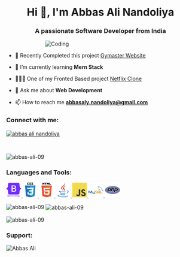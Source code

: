 

<h1 align="center">Hi 👋, I'm Abbas Ali Nandoliya</h1>
<h3 align="center">A passionate Software Developer from India</h3>


<img align="right" alt="Coding" width="400" src="https://camo.githubusercontent.com/2366b34bb903c09617990fb5fff4622f3e941349e846ddb7e73df872a9d21233/68747470733a2f2f63646e2e6472696262626c652e636f6d2f75736572732f3733303730332f73637265656e73686f74732f363538313234332f6176656e746f2e676966" /> <br>

- 🔭 Recently Completed this project [Gymaster Website](http://gymasters.000.pe/)

- 🌱 I’m currently learning **Mern Stack**

- 🧑🏻‍💻 One of my Fronted Based project [Netflix Clone](http://abbasali.000.pe/)

- 💬 Ask me about **Web Development**

- 📫 How to reach me **abbasaly.nandoliya@gmail.com**

<h3 align="left">Connect with me:</h3>
<p align="left">
<a href="https://linkedin.com/in/abbas ali nandoliya" target="blank"><img align="center" src="https://raw.githubusercontent.com/rahuldkjain/github-profile-readme-generator/master/src/images/icons/Social/linked-in-alt.svg" alt="abbas ali nandoliya" height="30" width="40" /></a>
</p><br>

<p align="left"> <img src="https://komarev.com/ghpvc/?username=abbas-ali-09&label=Profile%20views&color=0e75b6&style=flat" alt="abbas-ali-09" /> </p>


<h3 align="left">Languages and Tools:</h3>
<p align="left"> <a href="https://getbootstrap.com" target="_blank" rel="noreferrer"> <img src="https://raw.githubusercontent.com/devicons/devicon/master/icons/bootstrap/bootstrap-plain-wordmark.svg" alt="bootstrap" width="40" height="40"/> </a> <a href="https://www.w3schools.com/css/" target="_blank" rel="noreferrer"> <img src="https://raw.githubusercontent.com/devicons/devicon/master/icons/css3/css3-original-wordmark.svg" alt="css3" width="40" height="40"/> </a> <a href="https://www.w3.org/html/" target="_blank" rel="noreferrer"> <img src="https://raw.githubusercontent.com/devicons/devicon/master/icons/html5/html5-original-wordmark.svg" alt="html5" width="40" height="40"/> </a> <a href="https://www.java.com" target="_blank" rel="noreferrer"> <img src="https://raw.githubusercontent.com/devicons/devicon/master/icons/java/java-original.svg" alt="java" width="40" height="40"/> </a> <a href="https://developer.mozilla.org/en-US/docs/Web/JavaScript" target="_blank" rel="noreferrer"> <img src="https://raw.githubusercontent.com/devicons/devicon/master/icons/javascript/javascript-original.svg" alt="javascript" width="40" height="40"/> </a> <a href="https://www.mysql.com/" target="_blank" rel="noreferrer"> <img src="https://raw.githubusercontent.com/devicons/devicon/master/icons/mysql/mysql-original-wordmark.svg" alt="mysql" width="40" height="40"/> </a> <a href="https://www.php.net" target="_blank" rel="noreferrer"> <img src="https://raw.githubusercontent.com/devicons/devicon/master/icons/php/php-original.svg" alt="php" width="40" height="40"/> </a> </p>

<p><img align="left" src="https://github-readme-stats.vercel.app/api/top-langs?username=abbas-ali-09&show_icons=true&locale=en&layout=compact" alt="abbas-ali-09" /></p>

<p>&nbsp;<img align="center" src="https://github-readme-stats.vercel.app/api?username=abbas-ali-09&show_icons=true&locale=en" alt="abbas-ali-09" /></p>

<p><img align="center" src="https://github-readme-streak-stats.herokuapp.com/?user=abbas-ali-09&" alt="abbas-ali-09" /></p>


<h3 align="left">Support:</h3>
<p><a href="https://www.buymeacoffee.com/Abbas Ali"> <img align="left" src="https://cdn.buymeacoffee.com/buttons/v2/default-yellow.png" height="50" width="210" alt="Abbas Ali" /></a></p><br>
